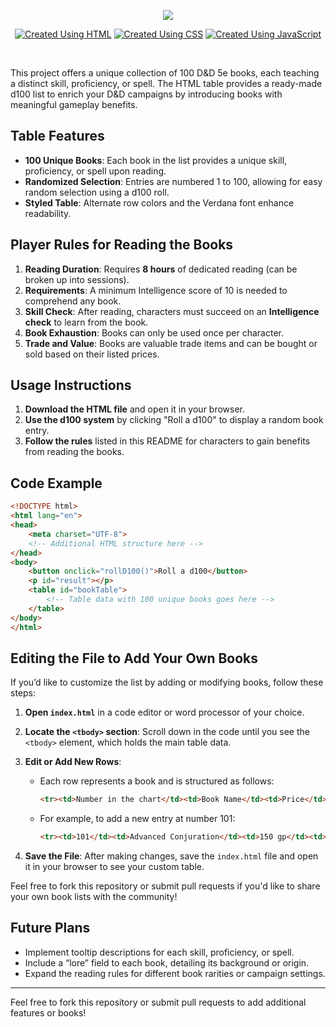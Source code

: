 <p align="center"><img src="https://i.imgur.com/DNxpZGG.png"></p>

<p align="center">
  <a href="#"><img src="https://img.shields.io/badge/Created_Using-HTML-057031?logo=html5&logoColor=ffffff" alt="Created Using HTML"></a>
  <a href="#"><img src="https://img.shields.io/badge/Created_Using-CSS-057031?logo=css3&logoColor=ffffff" alt="Created Using CSS"></a>
  <a href="#"><img src="https://img.shields.io/badge/Created_Using-JavaScript-057031?logo=JavaScript&logoColor=ffffff" alt="Created Using JavaScript"></a>
</p>


<br>

This project offers a unique collection of 100 D&D 5e books, each teaching a distinct skill, proficiency, or spell. The HTML table provides a ready-made d100 list to enrich your D&D campaigns by introducing books with meaningful gameplay benefits.

## Table Features

- **100 Unique Books**: Each book in the list provides a unique skill, proficiency, or spell upon reading.
- **Randomized Selection**: Entries are numbered 1 to 100, allowing for easy random selection using a d100 roll.
- **Styled Table**: Alternate row colors and the Verdana font enhance readability.

## Player Rules for Reading the Books

1. **Reading Duration**: Requires **8 hours** of dedicated reading (can be broken up into sessions).
2. **Requirements**: A minimum Intelligence score of 10 is needed to comprehend any book.
3. **Skill Check**: After reading, characters must succeed on an **Intelligence check** to learn from the book.
4. **Book Exhaustion**: Books can only be used once per character.
5. **Trade and Value**: Books are valuable trade items and can be bought or sold based on their listed prices.

## Usage Instructions

1. **Download the HTML file** and open it in your browser.
2. **Use the d100 system** by clicking "Roll a d100" to display a random book entry.
3. **Follow the rules** listed in this README for characters to gain benefits from reading the books.

## Code Example

```html
<!DOCTYPE html>
<html lang="en">
<head>
    <meta charset="UTF-8">
    <!-- Additional HTML structure here -->
</head>
<body>
    <button onclick="rollD100()">Roll a d100</button>
    <p id="result"></p>
    <table id="bookTable">
        <!-- Table data with 100 unique books goes here -->
    </table>
</body>
</html>
```

## Editing the File to Add Your Own Books

If you’d like to customize the list by adding or modifying books, follow these steps:

1. **Open `index.html`** in a code editor or word processor of your choice.
   
2. **Locate the `<tbody>` section**: Scroll down in the code until you see the `<tbody>` element, which holds the main table data.

3. **Edit or Add New Rows**:
   - Each row represents a book and is structured as follows:
     ```html
     <tr><td>Number in the chart</td><td>Book Name</td><td>Price</td><td>Skill/Proficiency/Spell learned from reading</td></tr>
     ```
   - For example, to add a new entry at number 101:
     ```html
     <tr><td>101</td><td>Advanced Conjuration</td><td>150 gp</td><td>Spell: Dimension Door</td></tr>
     ```

4. **Save the File**: After making changes, save the `index.html` file and open it in your browser to see your custom table.

Feel free to fork this repository or submit pull requests if you'd like to share your own book lists with the community!

## Future Plans

- Implement tooltip descriptions for each skill, proficiency, or spell.
- Include a “lore” field to each book, detailing its background or origin.
- Expand the reading rules for different book rarities or campaign settings.

---

Feel free to fork this repository or submit pull requests to add additional features or books!
